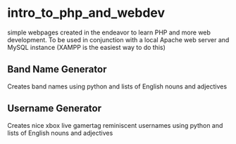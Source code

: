 # intro_to_php_and_webdev
simple webpages created in the endeavor to learn PHP and more web development. To be used in conjunction with a local Apache web server and MySQL instance (XAMPP is the easiest way to do this)

## Band Name Generator

Creates band names using python and lists of English nouns and adjectives

## Username Generator

Creates nice xbox live gamertag reminiscent usernames using python and lists of English nouns and adjectives

